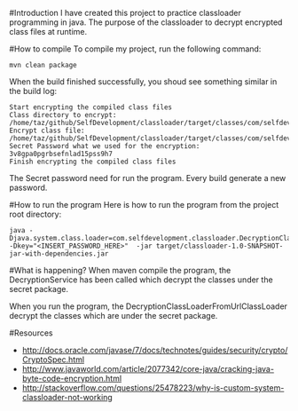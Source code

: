 #Introduction
I have created this project to practice classloader programming in java. The purpose of the classloader
to decrypt encrypted class files at runtime.

#How to compile
To compile my project, run the following command:
```
mvn clean package
```

When the build finished successfully, you shoud see something similar in the build log:
```
Start encrypting the compiled class files
Class directory to encrypt: /home/taz/github/SelfDevelopment/classloader/target/classes/com/selfdevelopment/secret/
Encrypt class file: /home/taz/github/SelfDevelopment/classloader/target/classes/com/selfdevelopment/secret/TopSecretCode.class
Secret Password what we used for the encryption: 3v8gpa0pgrbsefnlad15pss9h7
Finish encrypting the compiled class files
```

The Secret password need for run the program. Every build generate a new password.

#How to run the program
Here is how to run the program from the project root directory:
```
java -Djava.system.class.loader=com.selfdevelopment.classloader.DecryptionClassLoaderFromUrlClassLoader -Dkey="<INSERT_PASSWORD_HERE>"  -jar target/classloader-1.0-SNAPSHOT-jar-with-dependencies.jar
```

#What is happening?
When maven compile the program, the DecryptionService has been called which decrypt the classes under the secret package.

When you run the program, the DecryptionClassLoaderFromUrlClassLoader decrypt the classes which are under the secret package.

#Resources
* http://docs.oracle.com/javase/7/docs/technotes/guides/security/crypto/CryptoSpec.html
* http://www.javaworld.com/article/2077342/core-java/cracking-java-byte-code-encryption.html
* http://stackoverflow.com/questions/25478223/why-is-custom-system-classloader-not-working
